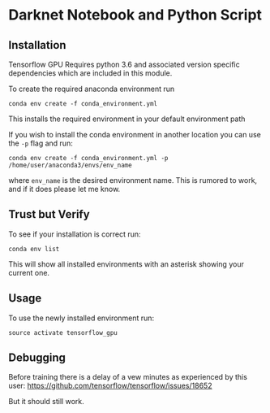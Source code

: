# Darknet Notebook and Python Script

## Installation 
Tensorflow GPU Requires python 3.6 and associated version specific dependencies which are included in this module. 

To create the required anaconda environment run 

`conda env create -f conda_environment.yml`

This installs the required environment in your default environment path

If you wish to install the conda environment in another location you can use the `-p` flag and run:

`conda env create -f conda_environment.yml -p /home/user/anaconda3/envs/env_name`

where `env_name` is the desired environment name. This is rumored to work, and if it does please let me know.

## Trust but Verify
To see if your installation is correct run:

`conda env list`

This will show all installed environments with an asterisk showing your current one.

## Usage
To use the newly installed environment run:

`source activate tensorflow_gpu`

## Debugging

Before training there is a delay of a vew minutes as experienced by this user:
https://github.com/tensorflow/tensorflow/issues/18652

But it should still work.

